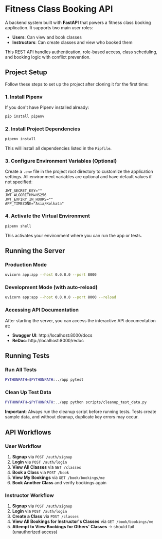 # Fitness Class Booking API

A backend system built with **FastAPI** that powers a fitness class booking application. It supports two main user roles:

- **Users**: Can view and book classes
- **Instructors**: Can create classes and view who booked them

This REST API handles authentication, role-based access, class scheduling, and booking logic with conflict prevention.

## Project Setup

Follow these steps to set up the project after cloning it for the first time:

### 1. Install Pipenv

If you don't have Pipenv installed already:

```bash
pip install pipenv
```

### 2. Install Project Dependencies

```bash
pipenv install
```

This will install all dependencies listed in the `Pipfile`.

### 3. Configure Environment Variables (Optional)

Create a `.env` file in the project root directory to customize the application settings. All environment variables are optional and have default values if not specified:

```env
JWT_SECRET_KEY=""
JWT_ALGORITHM=HS256
JWT_EXPIRY_IN_HOURS=""
APP_TIMEZONE="Asia/Kolkata"
```

### 4. Activate the Virtual Environment

```bash
pipenv shell
```

This activates your environment where you can run the app or tests.

## Running the Server

### Production Mode

```bash
uvicorn app:app --host 0.0.0.0 --port 8000
```

### Development Mode (with auto-reload)

```bash
uvicorn app:app --host 0.0.0.0 --port 8000 --reload
```

### Accessing API Documentation

After starting the server, you can access the interactive API documentation at:

- **Swagger UI**: http://localhost:8000/docs
- **ReDoc**: http://localhost:8000/redoc

## Running Tests

### Run All Tests

```bash
PYTHONPATH=$PYTHONPATH:../app pytest
```

### Clean Up Test Data

```bash
PYTHONPATH=$PYTHONPATH:../app python scripts/cleanup_test_data.py
```

**Important**: Always run the cleanup script before running tests. Tests create sample data, and without cleanup, duplicate key errors may occur.

## API Workflows

### User Workflow

1. **Signup** via `POST /auth/signup`
2. **Login** via `POST /auth/login`
3. **View All Classes** via `GET /classes`
4. **Book a Class** via `POST /book`
5. **View My Bookings** via `GET /book/bookings/me`
6. **Book Another Class** and verify bookings again

### Instructor Workflow

1. **Signup** via `POST /auth/signup`
2. **Login** via `POST /auth/login`
3. **Create a Class** via `POST /classes`
4. **View All Bookings for Instructor's Classes** via `GET /book/bookings/me`
5. **Attempt to View Bookings for Others' Classes** → should fail (unauthorized access)
